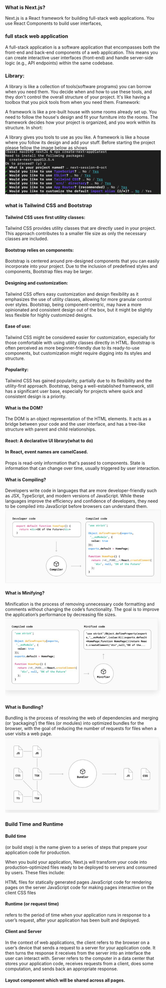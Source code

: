 ###  What is Next.js?
Next.js is a React framework for building full-stack web applications. You use React Components to build user interfaces, 
### full stack web application
A full-stack application is a software application that encompasses both the front-end and back-end components of a web application. This means you can create interactive user interfaces (front-end) and handle server-side logic (e.g., API endpoints) within the same codebase.

### Library:
A library is like a collection of tools(software programs) you can borrow when you need them. You decide when and how to use these tools, and they don't control the overall structure of your project. It's like having a toolbox that you pick tools from when you need them.
Framework:

A framework is like a pre-built house with some rooms already set up. You need to follow the house's design and fit your furniture into the rooms. The framework decides how your project is organized, and you work within its structure.
In short:

A library gives you tools to use as you like.
A framework is like a house where you follow its design and add your stuff.
Before starting the project please fellow the image below as shows
![](src/app/images/projectsetup.jpg)

### what is Tailwind CSS and Bootstrap
#### Tailwind CSS uses first utility classes:

Tailwind CSS provides utility classes that are directly used in your project.
This approach contributes to a smaller file size as only the necessary classes are included.
#### Bootstrap relies on components:

Bootstrap is centered around pre-designed components that you can easily incorporate into your project.
Due to the inclusion of predefined styles and components, Bootstrap files may be larger.
#### Designing and customization:

Tailwind CSS offers easy customization and design flexibility as it emphasizes the use of utility classes, allowing for more granular control over styles.
Bootstrap, being component-centric, may have a more opinionated and consistent design out of the box, but it might be slightly less flexible for highly customized designs.
#### Ease of use:

Tailwind CSS might be considered easier for customization, especially for those comfortable with using utility classes directly in HTML.
Bootstrap is often perceived as more beginner-friendly due to its ready-to-use components, but customization might require digging into its styles and structure.
#### Popularity:

Tailwind CSS has gained popularity, partially due to its flexibility and the utility-first approach.
Bootstrap, being a well-established framework, still has a significant user base, especially for projects where quick and consistent design is a priority.
#### What is the DOM?
The DOM is an object representation of the HTML elements. It acts as a bridge between your code and the user interface, and has a tree-like structure with parent and child relationships.
#### React: A declarative UI library(what to do)
#### In React, event names are camelCased.
Props is read-only information that's passed to components. State is information that can change over time, usually triggered by user interaction.
#### What is Compiling?
Developers write code in languages that are more developer-friendly such as JSX, TypeScript, and modern versions of JavaScript. While these languages improve the efficiency and confidence of developers, they need to be compiled into JavaScript before browsers can understand them.
![](src/app/images/compling.JPG)
#### What is Minifying?
Minification is the process of removing unnecessary code formatting and comments without changing the code’s functionality. The goal is to improve the application’s performance by decreasing file sizes.
![](src/app/images/minigying.JPG)
#### What is Bundling?
Bundling is the process of resolving the web of dependencies and merging (or ‘packaging’) the files (or modules) into optimized bundles for the browser, with the goal of reducing the number of requests for files when a user visits a web page.
![](src/app/images/Bundling.JPG)
### Build Time and Runtime
#### Build time
(or build step) is the name given to a series of steps that prepare your application code for production.

When you build your application, Next.js will transform your code into production-optimized files ready to be deployed to servers and consumed by users. These files include:

HTML files for statically generated pages
JavaScript code for rendering pages on the server
JavaScript code for making pages interactive on the client
CSS files
#### Runtime (or request time) 
refers to the period of time when your application runs in response to a user’s request, after your application has been built and deployed.
#### Client and Server
In the context of web applications, the client refers to the browser on a user’s device that sends a request to a server for your application code. It then turns the response it receives from the server into an interface the user can interact with.
Server refers to the computer in a data center that stores your application code, receives requests from a client, does some computation, and sends back an appropriate response.
#### Layout component which will be shared across all pages.